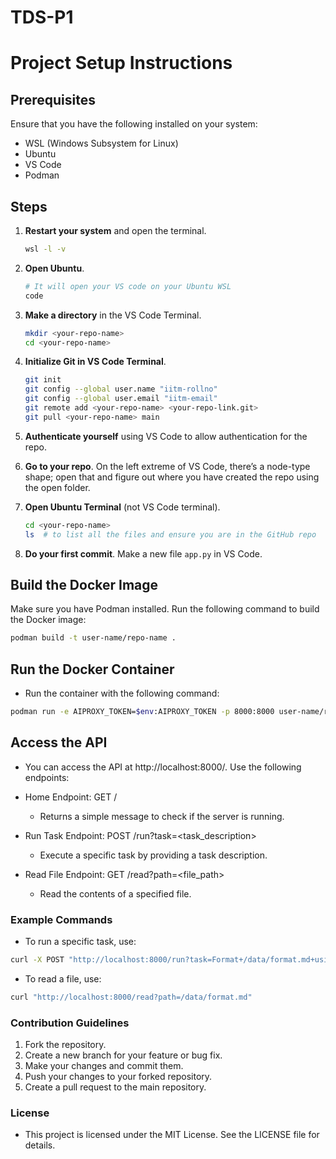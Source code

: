 # TDS-P1

# Project Setup Instructions

## Prerequisites
Ensure that you have the following installed on your system:
- WSL (Windows Subsystem for Linux)
- Ubuntu
- VS Code
- Podman

## Steps

1. **Restart your system** and open the terminal.

    ```bash
    wsl -l -v
    ```

2. **Open Ubuntu**.

    ```bash
    # It will open your VS code on your Ubuntu WSL
    code
    ```

3. **Make a directory** in the VS Code Terminal.

    ```bash
    mkdir <your-repo-name>
    cd <your-repo-name>
    ```

4. **Initialize Git in VS Code Terminal**.

    ```bash
    git init
    git config --global user.name "iitm-rollno"
    git config --global user.email "iitm-email"
    git remote add <your-repo-name> <your-repo-link.git>
    git pull <your-repo-name> main
    ```

5. **Authenticate yourself** using VS Code to allow authentication for the repo.

6. **Go to your repo**. On the left extreme of VS Code, there’s a node-type shape; open that and figure out where you have created the repo using the open folder.

7. **Open Ubuntu Terminal** (not VS Code terminal).

    ```bash
    cd <your-repo-name>
    ls  # to list all the files and ensure you are in the GitHub repo
    ```

8. **Do your first commit**. Make a new file `app.py` in VS Code.

## Build the Docker Image
Make sure you have Podman installed. Run the following command to build the Docker image:

```bash
podman build -t user-name/repo-name .
```
## Run the Docker Container
- Run the container with the following command:

```bash
podman run -e AIPROXY_TOKEN=$env:AIPROXY_TOKEN -p 8000:8000 user-name/repo-name
```
## Access the API
- You can access the API at http://localhost:8000/. Use the following endpoints:

- Home Endpoint: GET /
  - Returns a simple message to check if the server is running.
- Run Task Endpoint: POST /run?task=<task_description>
  - Execute a specific task by providing a task description.
- Read File Endpoint: GET /read?path=<file_path>
  - Read the contents of a specified file.
### Example Commands
- To run a specific task, use:
```bash
curl -X POST "http://localhost:8000/run?task=Format+/data/format.md+using+prettier"
```
- To read a file, use:
```bash
curl "http://localhost:8000/read?path=/data/format.md"
```
### Contribution Guidelines
1. Fork the repository.
2. Create a new branch for your feature or bug fix.
3. Make your changes and commit them.
4. Push your changes to your forked repository.
5. Create a pull request to the main repository.
### License
- This project is licensed under the MIT License. See the LICENSE file for details.
